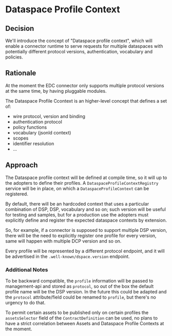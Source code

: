# Dataspace Profile Context

## Decision

We'll introduce the concept of "Dataspace profile context", which will enable a connector runtime to serve requests for multiple
dataspaces with potentially different protocol versions, authentication, vocabulary and policies. 

## Rationale

At the moment the EDC connector only supports multiple protocol versions at the same time, by having pluggable
modules.

The Dataspace Profile Ccontext is an higher-level concept that defines a set of:
- wire protocol, version and binding
- authentication protocol
- policy functions
- vocabulary (jsonld context)
- scopes
- identifier resolution
- ...

## Approach

The Dataspace profile context will be defined at compile time, so it will up to the adopters to define their profiles.
A `DataspaceProfileContextRegistry` service will be in place, on which a `DataspaceProfileContext` can be registered.

By default, there will be an hardcoded context that uses a particular combination of DSP, DSP, vocabulary and so on; such
version will be useful for testing and samples, but for a production use the adopters must explicitly define and register
the expected dataspace contexts by extension.

So, for example, if a connector is supposed to support multiple DSP version, there will be the need to explicitly register
one profile for every version, same will happen with multiple DCP version and so on.

Every profile will be represented by a different protocol endpoint, and it will be advertised in the `.well-known/dspace.version`
endpoint.

### Additional Notes
To be backward compatible, the `profile` information will be passed to management-api and stored as `protocol`, so out of
the box the default profile name will be the DSP version. In the future this could be adapted and the `protocol` attribute/field
could be renamed to `profile`, but there's no urgency to do that.

To permit certain assets to be published only on certain profiles the `assetsSelector` field of the `ContractDefinition`
can be used, no plans to have a strict correlation between Assets and Dataspace Profile Contexts at the moment.
